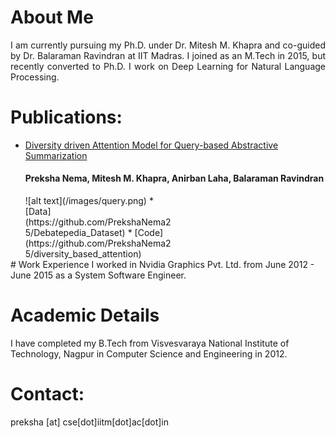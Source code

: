 # About Me
<div style = "text-align: justify"> I am currently pursuing my Ph.D. under Dr. Mitesh M. Khapra and co-guided by Dr. Balaraman Ravindran at IIT Madras. I joined as an M.Tech in 2015, but recently converted to Ph.D. I work on Deep Learning for Natural Language Processing. </div>


# Publications:
* [Diversity driven Attention Model for Query-based Abstractive Summarization](https://arxiv.org/abs/1704.08300)
   <h4> Preksha Nema, Mitesh M. Khapra, Anirban Laha, Balaraman Ravindran </h4>
   
   <div style="width: 50%; float:left;">
   ![alt text](/images/query.png)
   * [Data](https://github.com/PrekshaNema25/Debatepedia_Dataset) 
   * [Code](https://github.com/PrekshaNema25/diversity_based_attention) 
   </div>
   

<br style="clear:both;"/>
# Work Experience
I worked in Nvidia Graphics Pvt. Ltd. from June 2012 - June 2015 as a System Software Engineer.

# Academic Details
I have completed my B.Tech from Visvesvaraya National Institute of Technology, Nagpur in Computer Science and Engineering in 2012.

# Contact:
preksha [at] cse[dot]iitm[dot]ac[dot]in
